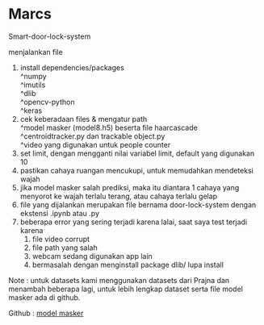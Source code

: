 # Marcs
Smart-door-lock-system

menjalankan file

1. install dependencies/packages\
    ^numpy\
    ^imutils\
    ^dlib\
    ^opencv-python\
    ^keras
2. cek keberadaan files & mengatur path\
    ^model masker (model8.h5) beserta file haarcascade\
    ^centroidtracker.py dan trackable object.py\
    ^video yang digunakan untuk people counter
3. set limit, dengan mengganti nilai variabel limit, default yang digunakan 10
4. pastikan cahaya ruangan mencukupi, untuk memudahkan mendeteksi wajah
5. jika model masker salah prediksi, maka itu diantara 1 cahaya yang menyorot ke wajah terlalu terang, atau cahaya terlalu gelap
6. file yang dijalankan merupakan file bernama door-lock-system dengan ekstensi .ipynb atau .py
7. beberapa error yang sering terjadi karena lalai, saat saya test terjadi karena
    1. file video corrupt
    2. file path yang salah
    3. webcam sedang digunakan app lain
    4. bermasalah dengan menginstall package dlib/ lupa install

Note : untuk datasets kami menggunakan datasets dari Prajna 
dan menambah beberapa lagi, untuk lebih lengkap dataset serta file
model masker ada di github.

Github : [model masker](https://github.com/UnoArroefy/Face-mask-detection)
